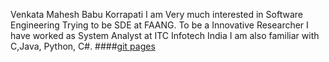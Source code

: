 Venkata Mahesh Babu Korrapati
I am Very much interested in Software Engineering 
Trying to be SDE at FAANG.
To be a Innovative Researcher
I have worked as System Analyst at ITC Infotech India
I am also familiar with C,Java, Python, C#.
####[git pages](https://pages.github.com//)
